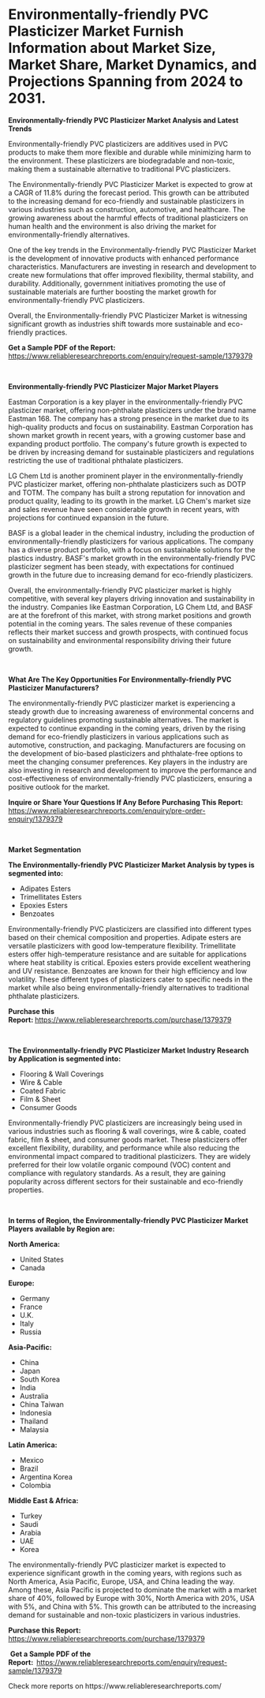 <p><h1>Environmentally-friendly PVC Plasticizer Market Furnish Information about Market Size, Market Share, Market Dynamics, and Projections Spanning from 2024 to 2031.</h1></p><p><strong>Environmentally-friendly PVC Plasticizer Market Analysis and Latest Trends</strong></p>
<p><p>Environmentally-friendly PVC plasticizers are additives used in PVC products to make them more flexible and durable while minimizing harm to the environment. These plasticizers are biodegradable and non-toxic, making them a sustainable alternative to traditional PVC plasticizers.</p><p>The Environmentally-friendly PVC Plasticizer Market is expected to grow at a CAGR of 11.8% during the forecast period. This growth can be attributed to the increasing demand for eco-friendly and sustainable plasticizers in various industries such as construction, automotive, and healthcare. The growing awareness about the harmful effects of traditional plasticizers on human health and the environment is also driving the market for environmentally-friendly alternatives.</p><p>One of the key trends in the Environmentally-friendly PVC Plasticizer Market is the development of innovative products with enhanced performance characteristics. Manufacturers are investing in research and development to create new formulations that offer improved flexibility, thermal stability, and durability. Additionally, government initiatives promoting the use of sustainable materials are further boosting the market growth for environmentally-friendly PVC plasticizers.</p><p>Overall, the Environmentally-friendly PVC Plasticizer Market is witnessing significant growth as industries shift towards more sustainable and eco-friendly practices.</p></p>
<p><strong>Get a Sample PDF of the Report:&nbsp;</strong> <a href="https://www.reliableresearchreports.com/enquiry/request-sample/1379379">https://www.reliableresearchreports.com/enquiry/request-sample/1379379</a></p>
<p>&nbsp;</p>
<p><strong>Environmentally-friendly PVC Plasticizer Major Market Players</strong></p>
<p><p>Eastman Corporation is a key player in the environmentally-friendly PVC plasticizer market, offering non-phthalate plasticizers under the brand name Eastman 168. The company has a strong presence in the market due to its high-quality products and focus on sustainability. Eastman Corporation has shown market growth in recent years, with a growing customer base and expanding product portfolio. The company's future growth is expected to be driven by increasing demand for sustainable plasticizers and regulations restricting the use of traditional phthalate plasticizers.</p><p>LG Chem Ltd is another prominent player in the environmentally-friendly PVC plasticizer market, offering non-phthalate plasticizers such as DOTP and TOTM. The company has built a strong reputation for innovation and product quality, leading to its growth in the market. LG Chem's market size and sales revenue have seen considerable growth in recent years, with projections for continued expansion in the future.</p><p>BASF is a global leader in the chemical industry, including the production of environmentally-friendly plasticizers for various applications. The company has a diverse product portfolio, with a focus on sustainable solutions for the plastics industry. BASF's market growth in the environmentally-friendly PVC plasticizer segment has been steady, with expectations for continued growth in the future due to increasing demand for eco-friendly plasticizers.</p><p>Overall, the environmentally-friendly PVC plasticizer market is highly competitive, with several key players driving innovation and sustainability in the industry. Companies like Eastman Corporation, LG Chem Ltd, and BASF are at the forefront of this market, with strong market positions and growth potential in the coming years. The sales revenue of these companies reflects their market success and growth prospects, with continued focus on sustainability and environmental responsibility driving their future growth.</p></p>
<p>&nbsp;</p>
<p><strong>What Are The Key Opportunities For Environmentally-friendly PVC Plasticizer Manufacturers?</strong></p>
<p><p>The environmentally-friendly PVC plasticizer market is experiencing a steady growth due to increasing awareness of environmental concerns and regulatory guidelines promoting sustainable alternatives. The market is expected to continue expanding in the coming years, driven by the rising demand for eco-friendly plasticizers in various applications such as automotive, construction, and packaging. Manufacturers are focusing on the development of bio-based plasticizers and phthalate-free options to meet the changing consumer preferences. Key players in the industry are also investing in research and development to improve the performance and cost-effectiveness of environmentally-friendly PVC plasticizers, ensuring a positive outlook for the market.</p></p>
<p><strong>Inquire or Share Your Questions If Any Before Purchasing This Report:</strong> <a href="https://www.reliableresearchreports.com/enquiry/pre-order-enquiry/1379379">https://www.reliableresearchreports.com/enquiry/pre-order-enquiry/1379379</a></p>
<p>&nbsp;</p>
<p><strong>Market Segmentation</strong></p>
<p><strong>The Environmentally-friendly PVC Plasticizer Market Analysis by types is segmented into:</strong></p>
<p><ul><li>Adipates Esters</li><li>Trimellitates Esters</li><li>Epoxies Esters</li><li>Benzoates</li></ul></p>
<p><p>Environmentally-friendly PVC plasticizers are classified into different types based on their chemical composition and properties. Adipate esters are versatile plasticizers with good low-temperature flexibility. Trimellitate esters offer high-temperature resistance and are suitable for applications where heat stability is critical. Epoxies esters provide excellent weathering and UV resistance. Benzoates are known for their high efficiency and low volatility. These different types of plasticizers cater to specific needs in the market while also being environmentally-friendly alternatives to traditional phthalate plasticizers.</p></p>
<p><strong>Purchase this Report:&nbsp;</strong><a href="https://www.reliableresearchreports.com/purchase/1379379">https://www.reliableresearchreports.com/purchase/1379379</a></p>
<p>&nbsp;</p>
<p><strong>The Environmentally-friendly PVC Plasticizer Market Industry Research by Application is segmented into:</strong></p>
<p><ul><li>Flooring & Wall Coverings</li><li>Wire & Cable</li><li>Coated Fabric</li><li>Film & Sheet</li><li>Consumer Goods</li></ul></p>
<p><p>Environmentally-friendly PVC plasticizers are increasingly being used in various industries such as flooring & wall coverings, wire & cable, coated fabric, film & sheet, and consumer goods market. These plasticizers offer excellent flexibility, durability, and performance while also reducing the environmental impact compared to traditional plasticizers. They are widely preferred for their low volatile organic compound (VOC) content and compliance with regulatory standards. As a result, they are gaining popularity across different sectors for their sustainable and eco-friendly properties.</p></p>
<p>&nbsp;</p>
<p><strong>In terms of Region, the Environmentally-friendly PVC Plasticizer Market Players available by Region are:</strong></p>
<p>
    <p> <strong> North America: </strong>
        <ul>
            <li>United States</li>
            <li>Canada</li>
        </ul>
        </p> 
    <p> <strong> Europe: </strong>
        <ul>
            <li>Germany</li>
            <li>France</li>
            <li>U.K.</li>
            <li>Italy</li>
            <li>Russia</li>
        </ul>
        </p> 
    <p> <strong> Asia-Pacific: </strong>
        <ul>
            <li>China</li>
            <li>Japan</li>
            <li>South Korea</li>
            <li>India</li>
            <li>Australia</li>
            <li>China Taiwan</li>
            <li>Indonesia</li>
            <li>Thailand</li>
            <li>Malaysia</li>
        </ul>
        </p> 
    <p> <strong> Latin America: </strong>
        <ul>
            <li>Mexico</li>
            <li>Brazil</li>
            <li>Argentina Korea</li>
            <li>Colombia</li>
        </ul>
        </p> 
    <p> <strong> Middle East & Africa: </strong>
        <ul>
            <li>Turkey</li>
            <li>Saudi</li>
            <li>Arabia</li>
            <li>UAE</li>
            <li>Korea</li>
        </ul>
    </p>
    </p>
<p><p>The environmentally-friendly PVC plasticizer market is expected to experience significant growth in the coming years, with regions such as North America, Asia Pacific, Europe, USA, and China leading the way. Among these, Asia Pacific is projected to dominate the market with a market share of 40%, followed by Europe with 30%, North America with 20%, USA with 5%, and China with 5%. This growth can be attributed to the increasing demand for sustainable and non-toxic plasticizers in various industries.</p></p>
<p><strong>Purchase this Report: </strong><a href="https://www.reliableresearchreports.com/purchase/1379379">https://www.reliableresearchreports.com/purchase/1379379</a></p>
<p>&nbsp;<strong>Get a Sample PDF of the Report:&nbsp;&nbsp;</strong><a href="https://www.reliableresearchreports.com/enquiry/request-sample/1379379">https://www.reliableresearchreports.com/enquiry/request-sample/1379379</a></p>
<p><strong></strong></p>
<p>Check more reports on https://www.reliableresearchreports.com/</p>